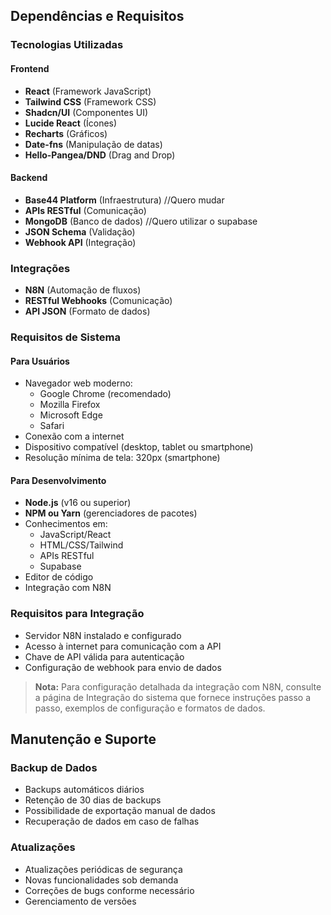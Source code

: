 ## Dependências e Requisitos

### Tecnologias Utilizadas

#### Frontend
- **React** (Framework JavaScript)
- **Tailwind CSS** (Framework CSS)
- **Shadcn/UI** (Componentes UI)
- **Lucide React** (Ícones)
- **Recharts** (Gráficos)
- **Date-fns** (Manipulação de datas)
- **Hello-Pangea/DND** (Drag and Drop)

#### Backend
- **Base44 Platform** (Infraestrutura) //Quero mudar
- **APIs RESTful** (Comunicação) 
- **MongoDB** (Banco de dados) //Quero utilizar o supabase
- **JSON Schema** (Validação) 
- **Webhook API** (Integração) 

### Integrações
- **N8N** (Automação de fluxos)
- **RESTful Webhooks** (Comunicação)
- **API JSON** (Formato de dados)

### Requisitos de Sistema

#### Para Usuários
- Navegador web moderno:
  - Google Chrome (recomendado)
  - Mozilla Firefox
  - Microsoft Edge
  - Safari
- Conexão com a internet
- Dispositivo compatível (desktop, tablet ou smartphone)
- Resolução mínima de tela: 320px (smartphone)

#### Para Desenvolvimento
- **Node.js** (v16 ou superior)
- **NPM ou Yarn** (gerenciadores de pacotes)
- Conhecimentos em:
  - JavaScript/React
  - HTML/CSS/Tailwind
  - APIs RESTful
  - Supabase
- Editor de código
- Integração com N8N

### Requisitos para Integração
- Servidor N8N instalado e configurado
- Acesso à internet para comunicação com a API
- Chave de API válida para autenticação
- Configuração de webhook para envio de dados

> **Nota:** Para configuração detalhada da integração com N8N, consulte a página de Integração do sistema que fornece instruções passo a passo, exemplos de configuração e formatos de dados.

## Manutenção e Suporte

### Backup de Dados
- Backups automáticos diários
- Retenção de 30 dias de backups
- Possibilidade de exportação manual de dados
- Recuperação de dados em caso de falhas

### Atualizações
- Atualizações periódicas de segurança
- Novas funcionalidades sob demanda
- Correções de bugs conforme necessário
- Gerenciamento de versões